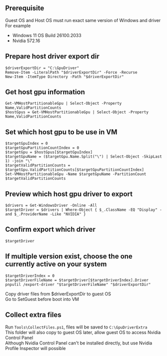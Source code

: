 ## Prerequisite
Guest OS and Host OS must run exact same version of Windows and driver  
For example
- Windows 11 OS Build 26100.2033
- Nvidia 572.16

## Prepare host driver export dir
```
$driverExportDir = "C:\GpuDriver"
Remove-Item -LiteralPath "$driverExportDir" -Force -Recurse
New-Item -ItemType Directory -Path "$driverExportDir"
```

## Get host gpu information
```
Get-VMHostPartitionableGpu | Select-Object -Property Name,ValidPartitionCounts
$hostGpus = Get-VMHostPartitionableGpu | Select-Object -Property Name,ValidPartitionCounts
```

## Set which host gpu to be use in VM
```
$targetGpuIndex = 0
$targetGpuPartitionCountIndex = 0
$targetGpu = $hostGpus[$targetGpuIndex]
$targetGpuName = ($targetGpu.Name.Split("\") | Select-Object -SkipLast 1) -join "\"
$targetValidPartitionCounts = $targetGpu.ValidPartitionCounts[$targetGpuPartitionCountIndex]
Set-VMHostPartitionableGpu -Name $targetGpuName -PartitionCount $targetValidPartitionCounts
```

## Preview which host gpu driver to export
```
$drivers = Get-WindowsDriver -Online -All
$targetDriver = $drivers | Where-Object { $_.ClassName -EQ "Display" -and $_.ProviderName -Like "NVIDIA" }
```

## Confirm export which driver
```
$targetDriver
```

## If multiple version exist, choose the one currently active on your system
```
$targetDriverIndex = 0
$targetDriverFileName = $targetDriver[$targetDriverIndex].Driver
pnputil /export-driver "$targetDriverFileName" "$driverExportDir"
```

Copy driver files from $driverExportDir to guest OS  
Go to SetGuest before boot into VM

## Collect extra files
Run `Tools\CollectFiles.ps1`, files will be saved to `C:\GpuDriverExtra`  
This folder will also copy to guest OS later, allow guest OS to access Nvidia Control Panel  
Although Nvidia Control Panel can't be installed directly, but use Nvidia Profile Inspector will possible
